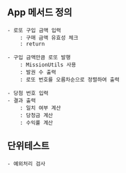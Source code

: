 ## App 메서드 정의
    - 로또 구입 금액 입력
        : 구매 금액 유효성 체크
        : return
    
    - 구입 금액만큼 로또 발행
        : MissionUtils 사용
        : 발권 수 출력
        : 로또 번호를 오름차순으로 정렬하여 출력

    - 당첨 번호 입력
    - 결과 출력
        : 일치 여부 계산
        : 당청금 계산
        : 수익률 계산

## 단위테스트
    - 예외처리 검사